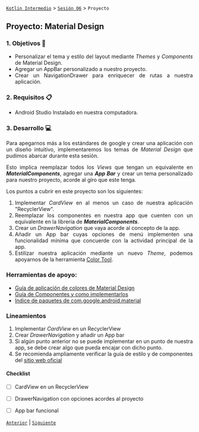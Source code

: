 [`Kotlin Intermedio`](../../Readme.md) > [`Sesión 06`](../Readme.md) > `Proyecto`

## Proyecto: Material Design

<div style="text-align: justify;">

### 1. Objetivos :dart:

- Personalizar el tema y estilo del layout mediante _Themes_ y _Components_ de Material Design.
- Agregar un AppBar personalizado a nuestro proyecto.
- Crear un NavigationDrawer para enriquecer de rutas a nuestra aplicación.

### 2. Requisitos :clipboard:

- Android Studio Instalado en nuestra computadora.

### 3. Desarrollo :computer:

Para apegarnos más a los estándares de google y crear una aplicación con un diseño intuitivo, implementaremos los temas de _Material Design_ que pudimos abarcar durante esta sesión.

Esto implica reemplazar todos los _Views_ que tengan un equivalente en ___MaterialComponents___, agregar una ___App Bar___ y crear un tema personalizado para nuestro proyecto, acorde al giro que este tenga.

Los puntos a cubrir en este proyecto son los siguientes:

1. Implementar _CardView_ en al menos un caso de nuestra aplicación "RecyclerView".
2. Reemplazar los componentes en nuestra app que cuenten con un equivalente en la librería de ___MaterialComponents___.
3. Crear un _DrawerNavigation_ que vaya acorde al concepto de la app.
4. Añadir un App bar cuyas opciones de menú implementen una funcionalidad mínima que concuerde con la actividad principal de la app.
5. Estilizar nuestra aplicación mediante un nuevo _Theme_, podemos apoyarnos de la herramienta [Color Tool](https://material.io/resources/color).


### Herramientas de apoyo:

* [Guía de aplicación de colores de Material Design](https://material.io/design/color/applying-color-to-ui.html#usage)
* [Guía de Componentes y como implementarlos](https://material.io/components)
* [Indice de paquetes de com.google.android.material](https://developer.android.com/reference/com/google/android/material/packages)

### Lineamientos

1. Implementar _CardView_ en un RecyclerView
2. Crear _DrawerNavigation_ y añadir un App bar
3. Si algún punto anterior no se puede implementar en un punto de nuestra app, se debe crear algo que pueda encajar con dicho punto.
4. Se recomienda ampliamente verificar la guía de estilo y de componentes del [sitio web oficial](https://material.io/)

#### Checklist

- [ ] CardView en un RecyclerView
- [ ] DrawerNavigation con opciones acordes al proyecto
- [ ] App bar funcional


[`Anterior`](../Reto-02/Readme.md) | [`Siguiente`](../../Sesion-07/Readme.md)

</div>
